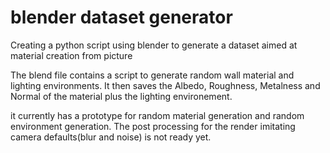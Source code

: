 # blender dataset generator
 Creating a python script using blender to generate a dataset aimed at material creation from picture

 The blend file contains a script to generate random wall material and lighting environments. It then saves the Albedo, Roughness, Metalness and Normal of the material plus the lighting environement.  

 it currently has a prototype for random material generation and random environment generation. The post processing for the render imitating camera defaults(blur and noise) is not ready yet.
